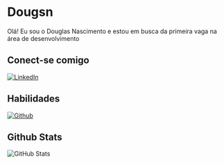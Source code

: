 # Dougsn
Olá! Eu sou o Douglas Nascimento e estou em busca da primeira vaga na área de desenvolvimento
## Conect-se comigo
[![LinkedIn](https://img.shields.io/badge/LinkedIn-000?style=for-the-badge&logo=linkedin&logoColor=0E76A8)](https://www.linkedin.com/in/douglas-silva-nascimento/)

## Habilidades
[![Github](https://img.shields.io/badge/GitHub-ec63a1?style=for-the-badge&logo=github)](https://github.com/dougsn)

## Github Stats
![GitHub Stats](https://github-readme-stats.vercel.app/api?username=SEUUSERNAME&theme=transparent&bg_color=000&border_color=30A3DC&show_icons=true&icon_color=30A3DC&title_color=E94D5F&text_color=FFF)
